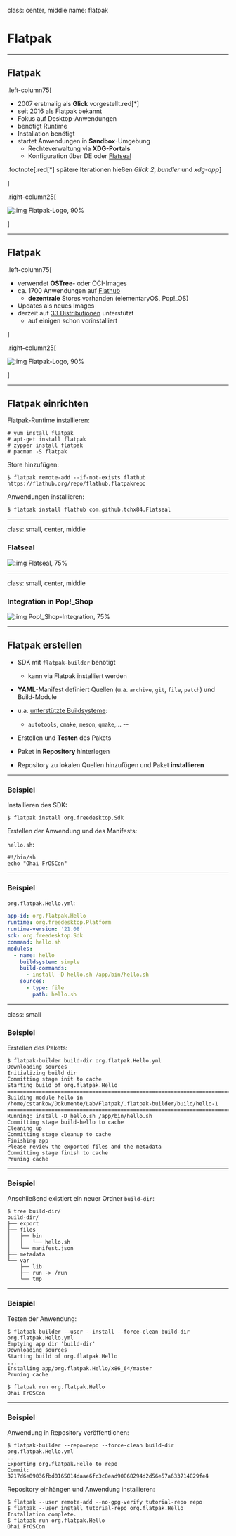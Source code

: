class: center, middle
name: flatpak

# Flatpak

---

## Flatpak

.left-column75[

- 2007 erstmalig als **Glick** vorgestellt.red[*]
- seit 2016 als Flatpak bekannt
- Fokus auf Desktop-Anwendungen
- benötigt Runtime
- Installation benötigt
- startet Anwendungen in **Sandbox**-Umgebung
  - Rechteverwaltung via **XDG-Portals**
  - Konfiguration über DE oder [Flatseal](https://github.com/tchx84/Flatseal)

.footnote[.red[*] spätere Iterationen hießen _Glick 2_, _bundler_ und _xdg-app_]

]

.right-column25[

![:img Flatpak-Logo, 90%](imgs/flatpak.png)

]

---

## Flatpak

.left-column75[

- verwendet **OSTree**- oder OCI-Images
- ca. 1700 Anwendungen auf [Flathub](https://flathub.org/)
  - **dezentrale** Stores vorhanden (elementaryOS, Pop!_OS)
- Updates als neues Images
- derzeit auf [33 Distributionen](https://flatpak.org/setup/) unterstützt
  - auf einigen schon vorinstalliert

]

.right-column25[

![:img Flatpak-Logo, 90%](imgs/flatpak.png)

]

---

## Flatpak einrichten

Flatpak-Runtime installieren:

```shell
# yum install flatpak
# apt-get install flatpak
# zypper install flatpak
# pacman -S flatpak
```

Store hinzufügen:

```shell
$ flatpak remote-add --if-not-exists flathub https://flathub.org/repo/flathub.flatpakrepo
```

Anwendungen installieren:

```shell
$ flatpak install flathub com.github.tchx84.Flatseal
```

---

class: small, center, middle

### Flatseal

![:img Flatseal, 75%](imgs/flatseal.png)

---

class: small, center, middle

### Integration in Pop!_Shop

![:img Pop!_Shop-Integration, 75%](imgs/popshop.png)

---

## Flatpak erstellen

- SDK mit `flatpak-builder` benötigt
  - kann via Flatpak installiert werden
- **YAML**-Manifest definiert Quellen (u.a. `archive`, `git`, `file`, `patch`) und Build-Module
- u.a. [unterstützte Buildsysteme](https://docs.flatpak.org/en/latest/manifests.html?highlight=buildsystem#supported-build-systems):
  - `autotools`, `cmake`, `meson`, `qmake`,...
--

- Erstellen und **Testen** des Pakets
- Paket in **Repository** hinterlegen
- Repository zu lokalen Quellen hinzufügen und Paket **installieren**

---

### Beispiel

Installieren des SDK:

```shell
$ flatpak install org.freedesktop.Sdk
```

Erstellen der Anwendung und des Manifests:

`hello.sh`:

```shell
#!/bin/sh
echo "Ohai FrOSCon"
```

---

### Beispiel

`org.flatpak.Hello.yml`:

```yaml
app-id: org.flatpak.Hello
runtime: org.freedesktop.Platform
runtime-version: '21.08'
sdk: org.freedesktop.Sdk
command: hello.sh
modules:
  - name: hello
    buildsystem: simple
    build-commands:
      - install -D hello.sh /app/bin/hello.sh
    sources:
      - type: file
        path: hello.sh
```

---

class: small

### Beispiel

Erstellen des Pakets:

```shell
$ flatpak-builder build-dir org.flatpak.Hello.yml
Downloading sources
Initializing build dir
Committing stage init to cache
Starting build of org.flatpak.Hello
========================================================================
Building module hello in /home/cstankow/Dokumente/Lab/Flatpak/.flatpak-builder/build/hello-1
========================================================================
Running: install -D hello.sh /app/bin/hello.sh
Committing stage build-hello to cache
Cleaning up
Committing stage cleanup to cache
Finishing app
Please review the exported files and the metadata
Committing stage finish to cache
Pruning cache
```

---

### Beispiel

Anschließend existiert ein neuer Ordner `build-dir`:

```shell
$ tree build-dir/
build-dir/
├── export
├── files
│   ├── bin
│   │   └── hello.sh
│   └── manifest.json
├── metadata
└── var
    ├── lib
    ├── run -> /run
    └── tmp
```

---

### Beispiel

Testen der Anwendung:

```shell
$ flatpak-builder --user --install --force-clean build-dir org.flatpak.Hello.yml
Emptying app dir 'build-dir'
Downloading sources
Starting build of org.flatpak.Hello
...
Installing app/org.flatpak.Hello/x86_64/master
Pruning cache
```

```shell
$ flatpak run org.flatpak.Hello
Ohai FrOSCon
```

---

### Beispiel

Anwendung in Repository veröffentlichen:

```shell
$ flatpak-builder --repo=repo --force-clean build-dir org.flatpak.Hello.yml
...
Exporting org.flatpak.Hello to repo
Commit: 3217d6e09036fbd0165014daae6fc3c8ead90868294d2d56e57a633714829fe4
```

Repository einhängen und Anwendung installieren:

```shell
$ flatpak --user remote-add --no-gpg-verify tutorial-repo repo
$ flatpak --user install tutorial-repo org.flatpak.Hello
Installation complete.
$ flatpak run org.flatpak.Hello 
Ohai FrOSCon
```
